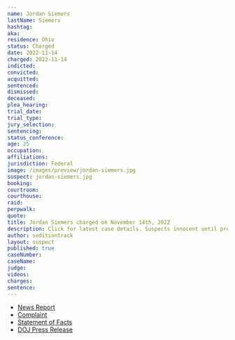 ```yaml
---
name: Jordan Siemers
lastName: Siemers
hashtag:
aka:
residence: Ohio
status: Charged
date: 2022-11-14
charged: 2022-11-14
indicted:
convicted:
acquitted:
sentenced:
dismissed:
deceased:
plea_hearing:
trial_date:
trial_type:
jury_selection:
sentencing:
status_conference:
age: 25
occupation:
affiliations:
jurisdiction: Federal
image: /images/preview/jordan-siemers.jpg
suspect: jordan-siemers.jpg
booking:
courtroom:
courthouse:
raid:
perpwalk:
quote:
title: Jordan Siemers charged on November 14th, 2022
description: Click for latest case details. Suspects innocent until proven guilty.
author: seditiontrack
layout: suspect
published: true
caseNumber: 
caseName:
judge:
videos:
charges:
sentence:
---
```

- [News Report](https://www.cleveland.com/court-justice/2022/12/man-charged-in-jan-6-attack-on-us-capitol-is-university-hospitals-police-officer.html)
- [Complaint](https://www.justice.gov/usao-dc/case-multi-defendant/file/1554996/download)
- [Statement of Facts](https://www.justice.gov/usao-dc/case-multi-defendant/file/1555001/download)
- [DOJ Press Release](https://www.justice.gov/usao-dc/pr/ohio-man-arrested-felony-charges-actions-during-jan-6-capitol-breach)
